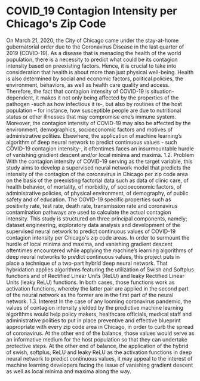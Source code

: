 # COVID_19 Contagion Intensity per Chicago's Zip Code
On March 21, 2020, the City of Chicago came under the stay-at-home gubernatorial order due to the Coronavirus Disease in the last quarter of 2019 (COVID-19). As a disease that is menacing the health of the world population, there is a necessity to predict what could be its contagion intensity based on preexisting factors. Hence, it is crucial to take into consideration that health is about more than just physical well-being. Health is also determined by social and economic factors, political policies, the environment, behaviors, as well as health care quality and access.
Therefore, the fact that contagion intensity of COVID-19 is situation-dependent, it makes it not only being affected by the properties of the pathogen -such as how infectious it is-, but also by routines of the host population – for instance, how susceptible people are due to nutritional status or other illnesses that may compromise one’s immune system. Moreover, the contagion intensity of COVID-19 may also be affected by the environment, demographics, socioeconomic factors and motives of administrative polities.
Elsewhere, the application of machine learning’s algorithm of deep neural network to predict continuous values - such COVID-19 contagion intensity-, it oftentimes faces an insurmountable hurdle of vanishing gradient descent and/or local minima and maxima.
1.2. Problem
With the contagion intensity of COVID-19 serving as the target variable, this study aims to develop a supervised neural network model that predicts the intensity of the contagion of the coronavirus in Chicago per zip code area on the basis of the preexisting factorial data such as data of clinic care, of health behavior, of mortality, of morbidity, of socioeconomic factors, of administrative policies, of physical environment, of demography, of public safety and of education. The COVID-19 specific properties such as positivity rate, test rate, death rate, transmission rate and coronavirus contamination pathways are used to calculate the actual contagion intensity.
This study is structured on three principal components, namely; dataset engineering, exploratory data analysis and development of the supervised neural network to predict continuous values of COVID-19 contagion intensity per Chicago's zip code areas.
In order to surmount the hurdle  of  local minima and maxima, and vanishing gradient descent oftentimes encountered while applying the machine’s learning algorithms of deep neural networks to predict continuous values, this project puts in place a technique of a two-part hybrid deep neural network. That hybridation applies algorithms featuring the utilization of  Swish and Softplus functions and of Rectified Linear Units (ReLU) and leaky Rectified Linear Units (leaky ReLU) functions. In both cases, those functions work as activation functions, whereby the latter pair are applied in the second part of the neural network as the former are in the first part of the neural network.
1.3. Interest
In the case of any looming coronavirus pandemic, the values of contagion intensity yielded by the predictive machine learning algorithms would help policy makers, healthcare officials, medical staff and administrative polities to put in place preventive and effective blueprint appropriate with every zip code area in Chicago, in order to curb the spread of coronavirus. At the other end of the balance, those values would serve as an informative medium for the host population so that they can undertake protective steps.
At the other end of balance, the application of the hybrid of swish, softplus, ReLU and leaky ReLU as the activation functions in deep neural network to predict continuous values, it may appeal to the interest of machine learning developers facing the issue of vanishing gradient descent as well as local minima and maxima along the way.
